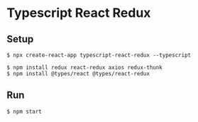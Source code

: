 # Typescript React Redux

## Setup

    $ npx create-react-app typescript-react-redux --typescript

    $ npm install redux react-redux axios redux-thunk
    $ npm install @types/react @types/react-redux

## Run

    $ npm start
